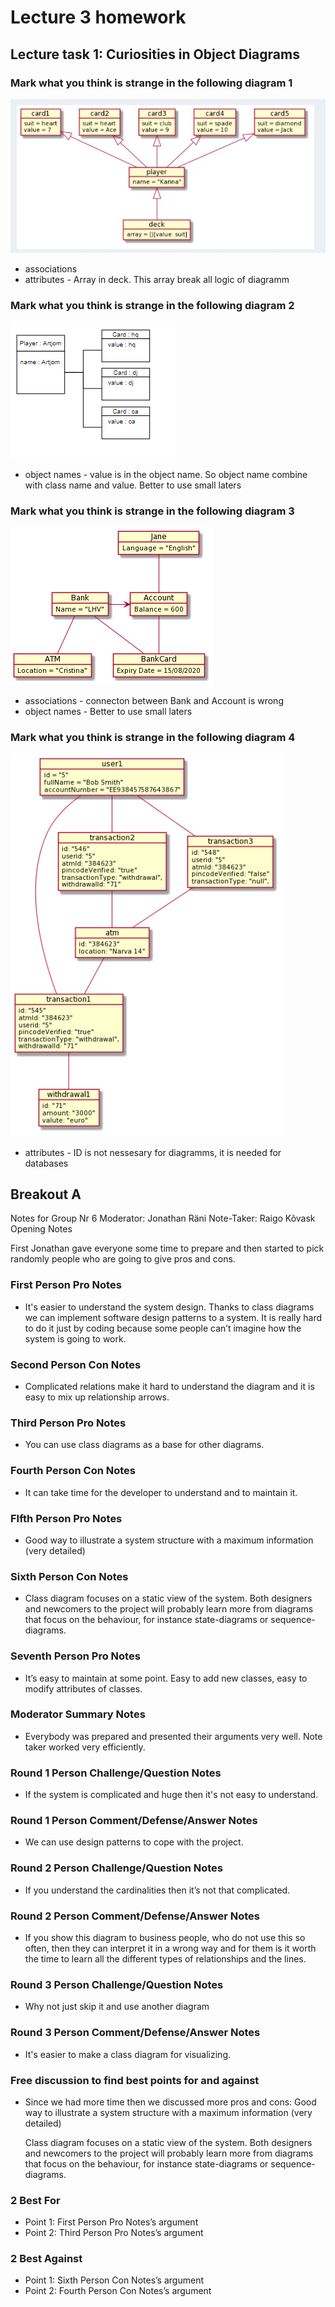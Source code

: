 # Lecture 3 homework

## Lecture task 1: Curiosities in Object Diagrams

### Mark what you think is strange in the following diagram 1

![image](images/lecture_3_diagramm_1.png)

- associations
- attributes - Array in deck. This array break all logic of diagramm


### Mark what you think is strange in the following diagram 2

![image](images/lecture_3_diagramm_2.png)

 - object names - value is in the object name. So object name combine with class name and value. Better to use small laters 


### Mark what you think is strange in the following diagram 3

![image](images/lecture_3_diagramm_3.png)

- associations - connecton between Bank and Account  is wrong
- object names - Better to use small laters 

### Mark what you think is strange in the following diagram 4

![image](images/lecture_3_diagramm_4.png)

- attributes - ID is not nessesary for diagramms, it is needed for databases

## Breakout A

Notes for Group Nr 6
Moderator: Jonathan Räni
Note-Taker: Raigo Kõvask
Opening Notes

First Jonathan gave everyone some time to prepare and then started to pick randomly people who are going to give pros and cons.

### First Person Pro Notes 
 - It's easier to understand the system design. Thanks to class diagrams we can implement software design patterns to a system. It is really hard to do it just by coding because some people can’t imagine how the system is going to work.
### Second Person Con Notes 
 - Complicated relations make it hard to understand the diagram and it is easy to mix up relationship arrows.
### Third Person Pro Notes 
 - You can use class diagrams as a base for other diagrams.
### Fourth Person Con Notes 
 - It can take time for the developer to understand and to maintain it.
### FIfth Person Pro Notes
 - Good way to illustrate a system structure with a maximum information (very detailed)
### Sixth Person Con Notes 
 - Class diagram focuses on a static view of the system. Both designers and newcomers to the project will probably learn more from diagrams that focus on the behaviour, for instance state-diagrams or sequence-diagrams.
### Seventh Person Pro Notes
 - It’s easy to maintain at some point. Easy to add new classes, easy to modify attributes of classes.
### Moderator Summary Notes
 - Everybody was prepared and presented their arguments very well.
Note taker worked very efficiently.
### Round 1 Person Challenge/Question Notes
 - If the system is complicated and huge then it's not easy to understand.
### Round 1 Person Comment/Defense/Answer Notes
 - We can use design patterns to cope with the project.
### Round 2 Person Challenge/Question Notes
 - If you understand the cardinalities then it’s not that complicated.
### Round 2 Person Comment/Defense/Answer Notes
 - If you show this diagram to business people, who do not use this so often, then they can interpret it in a wrong way and for them is it worth the time to learn all the different types of relationships and the lines.
### Round 3 Person Challenge/Question Notes
 - Why not just skip it and use another diagram
### Round 3 Person Comment/Defense/Answer Notes
 - It's easier to make a class diagram for visualizing.


### Free discussion to find best points for and against
 - Since we had more time then we discussed more pros and cons:
    Good way to illustrate a system structure with a maximum information (very detailed)

    Class diagram focuses on a static view of the system. Both designers and newcomers to the project will probably learn more from diagrams that focus on the behaviour, for instance state-diagrams or sequence-diagrams.
### 2 Best For
 - Point 1: First Person Pro Notes’s argument
 - Point 2: Third Person Pro Notes’s argument
### 2 Best Against
 - Point 1: Sixth Person Con Notes’s argument
 - Point 2: Fourth Person Con Notes’s argument




